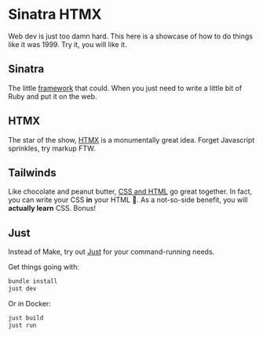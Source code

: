 # Sinatra HTMX

Web dev is just too damn hard. This here is a showcase of how to do things like it was 1999. Try it, you will like it.

## Sinatra

The little [framework](http://sinatrarb.com/) that could. When you just need to write a little bit of Ruby and put it on the web.

## HTMX

The star of the show, [HTMX](https://htmx.org) is a monumentally great idea. Forget Javascript sprinkles, try markup FTW.

## Tailwinds

Like chocolate and peanut butter, [CSS and HTML](https://tailwindcss.com) go great together. In fact, you can write your CSS **in** your HTML 🤯. As a not-so-side benefit, you will **actually learn** CSS. Bonus!

## Just

Instead of Make, try out [Just](https://github.com/casey/just) for your command-running needs.

Get things going with:

```bash
bundle install
just dev
```

Or in Docker:

```bash
just build
just run
```
